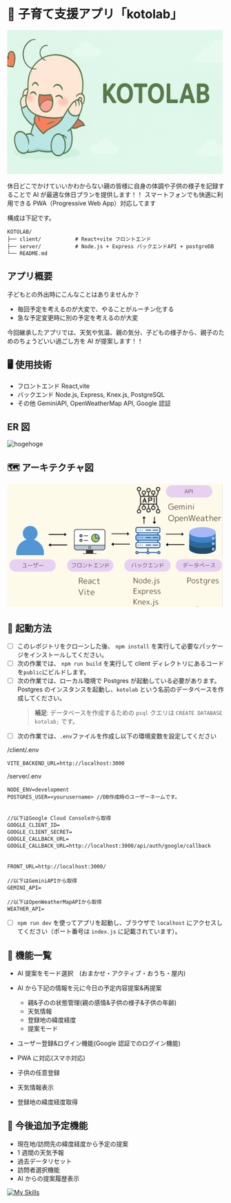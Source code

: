 # 🍼 子育て支援アプリ「kotolab」

<img alt="hogehoge" src="kotolab.png" width="500px">

休日どこでかけていいかわからない親の皆様に自身の体調や子供の様子を記録することで AI が最適な休日プランを提供します！！
スマートフォンでも快適に利用できる PWA（Progressive Web App）対応してます

構成は下記です。

```
KOTOLAB/
├── client/           # React+vite フロントエンド
├── server/           # Node.js + Express バックエンドAPI + postgreDB
└── README.md
```

## アプリ概要

子どもとの外出時にこんなことはありませんか？

- 毎回予定を考えるのが大変で、やることがルーチン化する
- 急な予定変更時に別の予定を考えるのが大変

今回継承したアプリでは、天気や気温、親の気分、子どもの様子から、親子のためのちょうどいい過ごし方を AI が提案します！！

## 🖥 使用技術

- フロントエンド React,vite
- バックエンド Node.js, Express, Knex.js, PostgreSQL
- その他 GeminiAPI, OpenWeatherMap API, Google 認証

## ER 図

<img alt="hogehoge" src="ER図.png" width="500px">

## 🗺️ アーキテクチャ図

<img alt="hogehoge" src="image-2.png" width="500px">

## 🚀 起動方法

- [ ] このレポジトリをクローンした後、 `npm install` を実行して必要なパッケージをインストールしてください。
- [ ] 次の作業では、 `npm run build` を実行して client ディレクトリにあるコードを`public`にビルドします。
- [ ] 次の作業では、ローカル環境で Postgres が起動している必要があります。Postgres のインスタンスを起動し、`kotolab` という名前のデータベースを作成してください。
  > **補足**: データベースを作成するための `psql` クエリは `CREATE DATABASE kotolab;` です。
- [ ] 次の作業では、`.env`ファイルを作成し以下の環境変数を設定してください

/client/.env

```
VITE_BACKEND_URL=http://localhost:3000
```

/server/.env

```
NODE_ENV=development
POSTGRES_USER=<yourusername> //DB作成時のユーザーネームです。


//以下はGoogle Cloud Consoleから取得
GOOGLE_CLIENT_ID=
GOOGLE_CLIENT_SECRET=
GOOGLE_CALLBACK_URL=
GOOGLE_CALLBACK_URL=http://localhost:3000/api/auth/google/callback


FRONT_URL=http://localhost:3000/

//以下はGeminiAPIから取得
GEMINI_API=

//以下はOpenWeatherMapAPIから取得
WEATHER_API=

```

- [ ] `npm run dev` を使ってアプリを起動し、ブラウザで `localhost` にアクセスしてください（ポート番号は `index.js` に記載されています）。

## 🔄 機能一覧

- AI 提案をモード選択　(おまかせ・アクティブ・おうち・屋内)
- AI から下記の情報を元に今日の予定内容提案&再提案

  - 親&子のの状態管理(親の感情&子供の様子&子供の年齢)
  - 天気情報
  - 登録地の緯度経度
  - 提案モード

- ユーザー登録&ログイン機能(Google 認証でのログイン機能)
- PWA に対応(スマホ対応)
- 子供の任意登録
- 天気情報表示
- 登録地の緯度経度取得

## 🤔 今後追加予定機能

- 現在地/訪問先の緯度経度から予定の提案
- 1 週間の天気予報
- 過去データリセット
- 訪問者選択機能
- AI からの提案履歴表示

[![My Skills](https://skillicons.dev/icons?i=js,html,css,discord,figma,nodejs,npm,notion,postgres,postman,react,ai,vite,vscode)](https://skillicons.dev)
